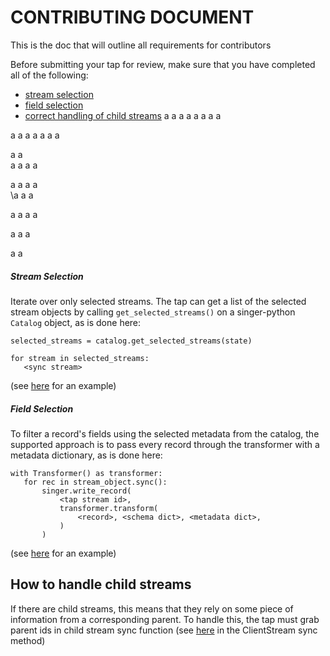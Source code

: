 # CONTRIBUTING DOCUMENT
This is the doc that will outline all requirements for contributors


Before submitting your tap for review, make sure that you have completed all of the following:

- [stream selection](#stream-selection)
- [field selection](#field-selection)
- [correct handling of child streams](#how-to-handle-child-streams])
a
a
a
a
a
a
a
a

a
a
a
a
a
a
a

a
a\
a
a
a
a

a
a
a
a\
\a
a
a

a
a
a
a

a
a
a

a
a

##### Stream Selection
Iterate over only selected streams.
The tap can get a list of the selected stream objects by calling `get_selected_streams()` on a singer-python `Catalog` object, as is done here:
 ```
selected_streams = catalog.get_selected_streams(state)

for stream in selected_streams:
    <sync stream>
 ```
(see [here](https://github.com/singer-io/tap-adroll/blob/138fc92dc4fb17c4b9446a3cf998b34b288b3e4a/tap_adroll/discover.py#L38) for an example)

##### Field Selection
To filter a record's fields using the selected metadata from the catalog, the supported approach is to pass every record through the transformer with a metadata dictionary, as is done here:
 ```
with Transformer() as transformer:
    for rec in stream_object.sync():
        singer.write_record(
            <tap stream id>,
            transformer.transform(
                <record>, <schema dict>, <metadata dict>,
            )
        )
```
(see [here](https://github.com/singer-io/tap-adroll/blob/138fc92dc4fb17c4b9446a3cf998b34b288b3e4a/tap_adroll/sync.py#L10) for an example)


## How to handle child streams
If there are child streams, this means that they rely on some piece of information from a corresponding parent.
To handle this, the tap must grab parent ids in child stream sync function
(see [here](https://github.com/singer-io/tap-adroll/blob/138fc92dc4fb17c4b9446a3cf998b34b288b3e4a/tap_adroll/streams.py#L55) in the ClientStream sync method)
